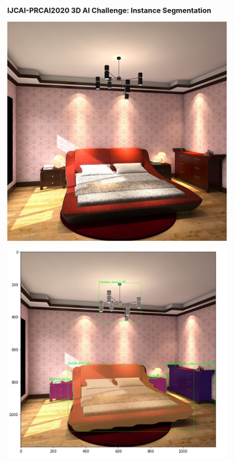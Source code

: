 ### IJCAI-PRCAI2020 3D AI Challenge: Instance Segmentation
![Origion](https://github.com/rechardgu0816/Instance-segmentation-tianchi/blob/master/images/755.jpg)

![Results](https://github.com/rechardgu0816/Instance-segmentation-tianchi/blob/master/images/1.jpg)

